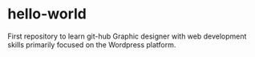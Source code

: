 # hello-world
First repository to learn git-hub
Graphic designer with web development skills primarily focused on the Wordpress platform.
